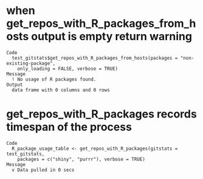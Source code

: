 # when get_repos_with_R_packages_from_hosts output is empty return warning

    Code
      test_gitstats$get_repos_with_R_packages_from_hosts(packages = "non-existing-package",
        only_loading = FALSE, verbose = TRUE)
    Message
      ! No usage of R packages found.
    Output
      data frame with 0 columns and 0 rows

# get_repos_with_R_packages records timespan of the process

    Code
      R_package_usage_table <- get_repos_with_R_packages(gitstats = test_gitstats,
        packages = c("shiny", "purrr"), verbose = TRUE)
    Message
      v Data pulled in 0 secs

